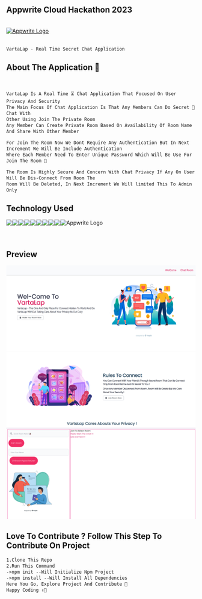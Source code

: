 <h2> Appwrite Cloud Hackathon 2023</h2> 
<br />
<a href="https://appwrite.io" target="_blank"><img width="260" height="39" src="https://appwrite.io/images/appwrite.svg" alt="Appwrite Logo"></a>
<br />
<br />

```
VartaLap - Real Time Secret Chat Application 
```
<h2> About The Application 🚀 </h2> 
<br />

```
VartaLap Is A Real Time ⏳ Chat Application That Focused On User Privacy And Security
The Main Focus Of Chat Application Is That Any Members Can Do Secret 🤫 Chat With 
Other Using Join The Private Room
Any Member Can Create Private Room Based On Availability Of Room Name 
And Share With Other Member 
```

```
For Join The Room Now We Dont Require Any Authentication But In Next Increment We Will Be Include Authentication 
Where Each Member Need To Enter Unique Password Which Will Be Use For Join The Room 🤖
```

```
The Room Is Highly Secure And Concern With Chat Privacy If Any On User Will Be Dis-Connect From Room The 
Room Will Be Deleted, In Next Increment We Will limited This To Admin Only
```

<h2> Technology Used </h2>
<div style="display:flex">
<img height="50" src="https://user-images.githubusercontent.com/25181517/192108372-f71d70ac-7ae6-4c0d-8395-51d8870c2ef0.png">
<img height="50" src="https://user-images.githubusercontent.com/25181517/192108374-8da61ba1-99ec-41d7-80b8-fb2f7c0a4948.png">
<img height="50" src="https://user-images.githubusercontent.com/25181517/192108891-d86b6220-e232-423a-bf5f-90903e6887c3.png">
<img height="50" src="https://user-images.githubusercontent.com/25181517/192158954-f88b5814-d510-4564-b285-dff7d6400dad.png">
<img height="50" src="https://user-images.githubusercontent.com/25181517/183898674-75a4a1b1-f960-4ea9-abcb-637170a00a75.png">
<img height="50" src="https://user-images.githubusercontent.com/25181517/202896760-337261ed-ee92-4979-84c4-d4b829c7355d.png">
<img height="50" src="https://user-images.githubusercontent.com/25181517/117447155-6a868a00-af3d-11eb-9cfe-245df15c9f3f.png">
<img height="50" src="https://user-images.githubusercontent.com/25181517/183897015-94a058a6-b86e-4e42-a37f-bf92061753e5.png">
<img height="50" src="https://user-images.githubusercontent.com/25181517/121401671-49102800-c959-11eb-9f6f-74d49a5e1774.png">
<img width="200" height="50" src="https://appwrite.io/images/appwrite.svg" alt="Appwrite Logo">
</div>

<h2>Preview</h2>
<img src="https://github.com/BhavyaMPatel/appwritehackathon/blob/master/ReadMe/ReadMe1.png">
<img src="https://github.com/BhavyaMPatel/appwritehackathon/blob/master/ReadMe/ReadMe2.png">
<img src="https://github.com/BhavyaMPatel/appwritehackathon/blob/master/ReadMe/ReadMe3.png">


<h2>Love To Contribute ? Follow This Step To Contribute On Project </h2>

```
1.Clone This Repo
2.Run This Command
->npm init --Will Initialize Npm Project
->npm install --Will Install All Dependencies
Here You Go, Explore Project And Contribute 🚀
Happy Coding ✌️🙂
```
